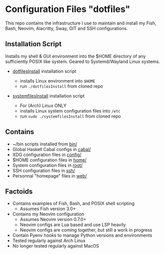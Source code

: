 # Configuration Files "dotfiles"

This repo contains the infrastructure I use
to maintain and install my Fish, Bash, Neovim,
Alacritty, Sway, GIT and SSH configurations.

## Installation Script

Installs my shell & GUI environment into the $HOME
directory of any sufficiently POSIX like system.
Geared to Systemd/Wayland Linux systems.

* [dotfilesInstall](installDotfiles) installation script
  * installs Linux environment into `$HOME`
  * run `./dotfilesInstall` from cloned repo

* [systemfilesInstall](installDotfiles) installation script
  * For (Arch) Linux ONLY
  * installs Linux system configuration files into `/etc`
  * run `sudo ./systemfilesInstall` from cloned repo

## Contains

* ~/bin scripts installed from [bin/](bin/)
* Global Haskell Cabal configs in [cabal/](cabal/)
* XDG configuration files in [config/](config/)
* $HOME configuration files in [home/](home/)
* System configuration files in [root/](root/)
* SSH configuration files in [ssh/](ssh/)
* Personnal "homepage" files in [web/](web/)

## Factoids

* Contains examples of Fish, Bash, and POSIX shell scripting
  * Assumes Fish version 3.0+
* Contains my Neovim configuration
  * Assumes Neovim version 0.7.0+
  * Neovim configs are Lua based and use LSP heavily
  * Neovim configs are coming together, but still a work in progress
* Contain Pyenv hooks to manage Python versions and environments
* Tested regularly against Arch Linux
* No longer tested regularly against MacOS
